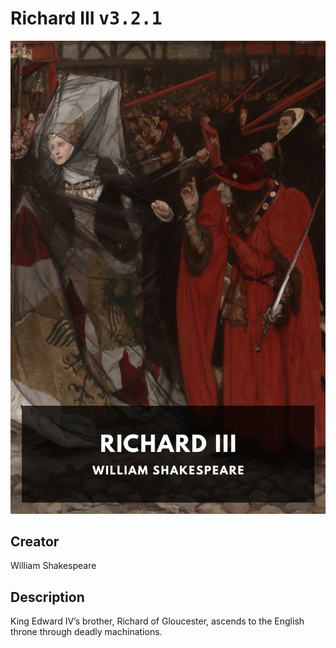 
# Richard III <kbd>v3.2.1</kbd>

<center>
  <img src="./cover-1024.jpg"/>
</center>

## Creator
William Shakespeare

## Description
King Edward IV’s brother, Richard of Gloucester, ascends to the English throne through deadly machinations.
